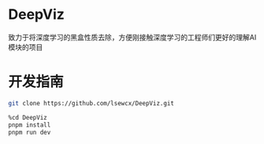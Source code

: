 # DeepViz
致力于将深度学习的黑盒性质去除，方便刚接触深度学习的工程师们更好的理解AI模块的项目

# 开发指南
```bash
git clone https://github.com/lsewcx/DeepViz.git
```
```bash
%cd DeepViz
pnpm install 
pnpm run dev
```